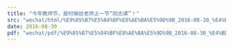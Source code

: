 ```yaml
---
title: "今年教师节，是时候给老师上一节“同志课”！"
src: "wechat/html/%E9%85%B7%E5%84%BF%E8%AE%BA%E5%9D%9B_2016-08-30_%E4%BB%8A%E5%B9%B4%E6%95%99%E5%B8%88%E8%8A%82%EF%BC%8C%E6%98%AF%E6%97%B6%E5%80%99%E7%BB%99%E8%80%81%E5%B8%88%E4%B8%8A%E4%B8%80%E8%8A%82%E2%80%9C%E5%90%8C%E5%BF%97%E8%AF%BE%E2%80%9D%EF%BC%81.html"
date: 2016-08-30
pdf: "wechat/pdf/%E9%85%B7%E5%84%BF%E8%AE%BA%E5%9D%9B_2016-08-30_%E4%BB%8A%E5%B9%B4%E6%95%99%E5%B8%88%E8%8A%82%EF%BC%8C%E6%98%AF%E6%97%B6%E5%80%99%E7%BB%99%E8%80%81%E5%B8%88%E4%B8%8A%E4%B8%80%E8%8A%82%E2%80%9C%E5%90%8C%E5%BF%97%E8%AF%BE%E2%80%9D%EF%BC%81.pdf"
---
```

